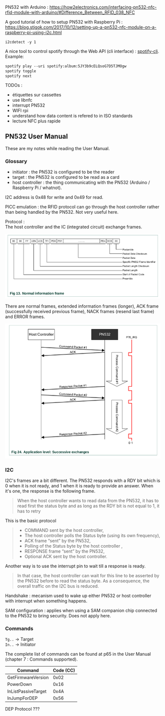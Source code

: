 PN532 with Arduino : https://how2electronics.com/interfacing-pn532-nfc-rfid-module-with-arduino/#Difference_Between_RFID_038_NFC

A good tutorial of how to setup PN532 with Raspberry Pi : https://blog.stigok.com/2017/10/12/setting-up-a-pn532-nfc-module-on-a-raspberry-pi-using-i2c.html

```shell
i2cdetect -y 1
```

A nice tool to control spotify through the Web API (cli interface) : [spotify-cli](https://github.com/ledesmablt/spotify-cli).  
Example:
```shell
spotify play --uri spotify:album:5JY3b9cELQsoG7D5TJMOgw
spotify toggle
spotify next
```


TODOs :
 - étiquettes sur cassettes
 - use libnfc
 - interrupt PN532
 - WIFI rpi
 - understand how data content is refered to in ISO standards
 - lecture NFC plus rapide

## PN532 User Manual

These are my notes while reading the User Manual.

### Glossary

 - initiator : the PN532 is configured to be the reader
 - target : the PN532 is configured to be read as a card
 - host controller : the thing communicating with the PN532 (Arduino / Raspberry Pi / whatnot).

I2C address is 0x48 for write and 0x49 for read.

PICC emulation : the RFID protocol can go through the host controller rather than being handled by the PN532. Not very useful here.

Protocol :  
The host controller and the IC (integrated circuit) exchange frames.

![frames](frame_structure.png)

There are normal frames, extended information frames (longer), ACK frame (successfully received previous frame), NACK frames (resend last frame) and ERROR frames.

![dialog](dialog_structure.png)

### I2C

I2C's frames are a bit different. The PN532 responds with a RDY bit which is 0 when it is not ready, and 1 when it is ready to provide an answer. When it's one, the response is the following frame.

> When the host controller wants to read data from the PN532, it has to read first the status byte and as long as the RDY bit is not equal to 1, it has to retry

This is the basic protocol
> - COMMAND sent by the host controller,
> - The host controller polls the Status byte (using its own frequency),
> - ACK frame “sent” by the PN532,
> - Polling of the Status byte by the host controller ,
> - RESPONSE frame “sent” by the PN532,
> - Optional ACK sent by the host controller.

Another way is to use the interrupt pin to wait till a response is ready.
>In that case, the host controller can wait for this line to be asserted by the PN532 before to read the status byte. As a consequence, the overall traffic on the I2C bus is reduced.

Handshake : mecanism used to wake up either PN532 or host controller with interrupt when something happens.

SAM configuration : applies when using a SAM companion chip connected to the PN532 to bring security. Does not apply here.

### Commands

`Tg..` -> Target  
`In..` -> Initiator

The complete list of commands can be found at p65 in the User Manual (chapter 7 : Commands supported).

|Command|Code (CC)|
|--|--|
|GetFirmwareVersion|0x02|
|PowerDown|0x16|
|InListPassiveTarget|0x4A|
|InJumpForDEP|0x56|



DEP Protocol ???